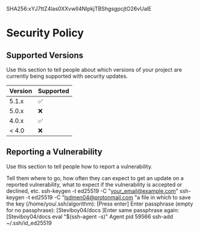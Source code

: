 SHA256:xYJ7ttZ4las0XXvwII4NIpkjTBShgsgpcjtO26vUalE
# Security Policy

## Supported Versions

Use this section to tell people about which versions of your project are
currently being supported with security updates.

| Version | Supported          |
| ------- | ------------------ |
| 5.1.x   | :white_check_mark: |
| 5.0.x   | :x:                |
| 4.0.x   | :white_check_mark: |
| < 4.0   | :x:                |

## Reporting a Vulnerability

Use this section to tell people how to report a vulnerability.

Tell them where to go, how often they can expect to get an update on a
reported vulnerability, what to expect if the vulnerability is accepted or
declined, etc.
ssh-keygen -t ed25519 -C "your_email@example.com"
ssh-keygen -t ed25519 -C "lsdmen04@protonmail.com
"a file in which to save the key (/home/you/.ssh/algorithm): [Press enter]
Enter passphrase (empty for no passphrase): [Steviboy04/docs 
]Enter same passphrase again: [Steviboy04/docs
eval "$(ssh-agent -s)"
Agent pid 59566
ssh-add ~/.ssh/id_ed25519
